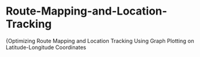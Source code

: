 # Route-Mapping-and-Location-Tracking
{Optimizing Route Mapping and Location Tracking Using Graph Plotting on Latitude-Longitude Coordinates
